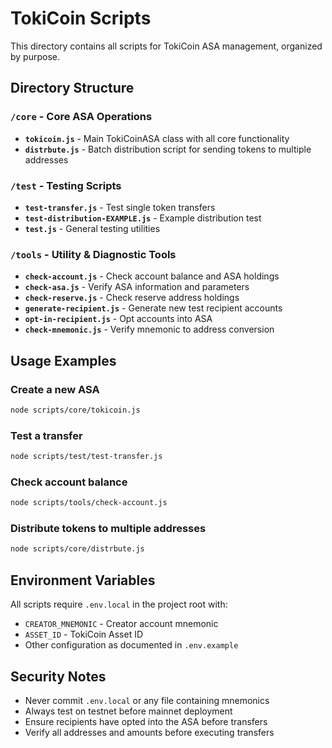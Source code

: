 # TokiCoin Scripts

This directory contains all scripts for TokiCoin ASA management, organized by purpose.

## Directory Structure

### `/core` - Core ASA Operations
- **`tokicoin.js`** - Main TokiCoinASA class with all core functionality
- **`distrbute.js`** - Batch distribution script for sending tokens to multiple addresses

### `/test` - Testing Scripts
- **`test-transfer.js`** - Test single token transfers
- **`test-distribution-EXAMPLE.js`** - Example distribution test
- **`test.js`** - General testing utilities

### `/tools` - Utility & Diagnostic Tools
- **`check-account.js`** - Check account balance and ASA holdings
- **`check-asa.js`** - Verify ASA information and parameters
- **`check-reserve.js`** - Check reserve address holdings
- **`generate-recipient.js`** - Generate new test recipient accounts
- **`opt-in-recipient.js`** - Opt accounts into ASA
- **`check-mnemonic.js`** - Verify mnemonic to address conversion

## Usage Examples

### Create a new ASA
```bash
node scripts/core/tokicoin.js
```

### Test a transfer
```bash
node scripts/test/test-transfer.js
```

### Check account balance
```bash
node scripts/tools/check-account.js
```

### Distribute tokens to multiple addresses
```bash
node scripts/core/distrbute.js
```

## Environment Variables

All scripts require `.env.local` in the project root with:
- `CREATOR_MNEMONIC` - Creator account mnemonic
- `ASSET_ID` - TokiCoin Asset ID
- Other configuration as documented in `.env.example`

## Security Notes

- Never commit `.env.local` or any file containing mnemonics
- Always test on testnet before mainnet deployment
- Ensure recipients have opted into the ASA before transfers
- Verify all addresses and amounts before executing transfers